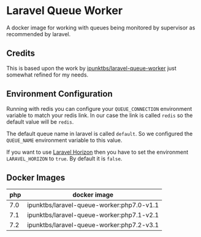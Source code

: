 # Laravel Queue Worker

A docker image for working with queues being monitored by supervisor as recommended by laravel.

## Credits
This is based upon the work by [ipunktbs/laravel-queue-worker](https://hub.docker.com/r/ipunktbs/laravel-queue-worker/) just somewhat refined for my needs.

## Environment Configuration

Running with redis you can configure your `QUEUE_CONNECTION` environment variable to match your redis link. In our case the link is called `redis` so the default value will be `redis`.

The default queue name in laravel is called `default`. So we configured the `QUEUE_NAME` environment variable to this value.

If you want to use [Laravel Horizon](https://laravel.com/docs/5.6/horizon) then you have to set the environment `LARAVEL_HORIZON` to `true`. By default it is `false`.


## Docker Images

| php | docker image |
| --- | ------------ |
| 7.0 | ipunktbs/laravel-queue-worker:php7.0-v1.1 |
| 7.1 | ipunktbs/laravel-queue-worker:php7.1-v2.1 |
| 7.2 | ipunktbs/laravel-queue-worker:php7.2-v3.1 |
